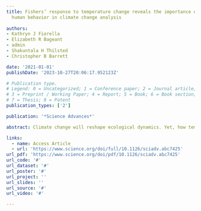 ```yaml
---
title: Fishers’ response to temperature change reveals the importance of integrating
  human behavior in climate change analysis
  
authors:
- Kathryn J Fiorella
- Elizabeth R Bageant
- admin
- Shakuntala H Thilsted
- Christopher B Barrett

date: '2021-01-01'
publishDate: '2023-10-27T20:06:17.952123Z'

# Publication type.
# Legend: 0 = Uncategorized; 1 = Conference paper; 2 = Journal article;
# 3 = Preprint / Working Paper; 4 = Report; 5 = Book; 6 = Book section;
# 7 = Thesis; 8 = Patent
publication_types: ['2']

publication: '*Science Advances*'

abstract: Climate change will reshape ecological dynamics. Yet, how temperature increases alter the behavior and resource use of people reliant on natural resources remains underexplored. Consequent behavior shifts have the potential to mitigate or accelerate climate impacts on livelihoods and food security. Particularly within the small-scale inland fisheries that support approximately 10% of the global population, temperature changes likely affect both fish and fishers. To analyze how changing temperatures alter households’ fishing behavior, we examined fishing effort and fish catch in a major inland fishery. We used longitudinal observational data from households in Cambodia, which has the highest per-capita consumption of inland fish in the world. Higher temperatures caused households to reduce their participation in fishing but had limited net effects on fish catch. Incorporating human behavioral responses to changing environmental conditions will be fundamental to determining how climate change affects rural livelihoods, food production, and food access.

links:
  - name: Access Article
  - url: 'https://www.science.org/doi/full/10.1126/sciadv.abc7425'
url_pdf: 'https://www.science.org/doi/pdf/10.1126/sciadv.abc7425'
url_code: '#'
url_dataset: '#'
url_poster: '#'
url_project: ''
url_slides: ''
url_source: '#'
url_video: '#'

---
```

